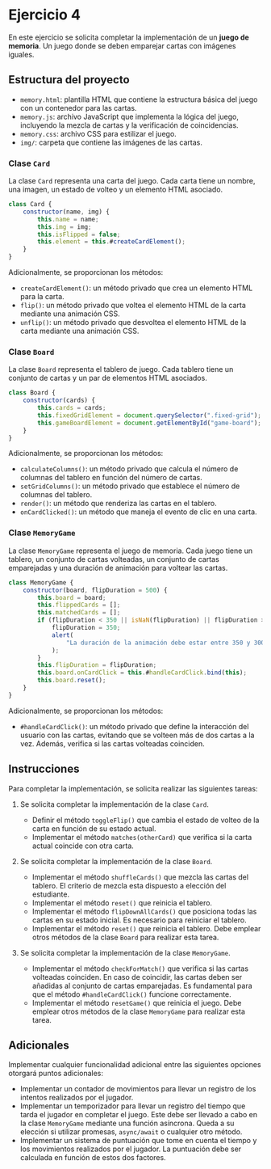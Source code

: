 # Ejercicio 4

En este ejercicio se solicita completar la implementación de un **juego de memoria**. Un juego donde se deben emparejar cartas con imágenes iguales.

## Estructura del proyecto

- `memory.html`: plantilla HTML que contiene la estructura básica del juego con un contenedor para las cartas.
- `memory.js`: archivo JavaScript que implementa la lógica del juego, incluyendo la mezcla de cartas y la verificación de coincidencias.
- `memory.css`: archivo CSS para estilizar el juego.
- `img/`: carpeta que contiene las imágenes de las cartas.

### Clase `Card`

La clase `Card` representa una carta del juego. Cada carta tiene un nombre, una imagen, un estado de volteo y un elemento HTML asociado.

```javascript
class Card {
    constructor(name, img) {
        this.name = name;
        this.img = img;
        this.isFlipped = false;
        this.element = this.#createCardElement();
    }
}
```

Adicionalmente, se proporcionan los métodos:

- `createCardElement()`: un método privado que crea un elemento HTML para la carta.
- `flip()`: un método privado que voltea el elemento HTML de la carta mediante una animación CSS.
- `unflip()`: un método privado que desvoltea el elemento HTML de la carta mediante una animación CSS.

### Clase `Board`

La clase `Board` representa el tablero de juego. Cada tablero tiene un conjunto de cartas y un par de elementos HTML asociados.

```javascript
class Board {
    constructor(cards) {
        this.cards = cards;
        this.fixedGridElement = document.querySelector(".fixed-grid");
        this.gameBoardElement = document.getElementById("game-board");
    }
}
```

Adicionalmente, se proporcionan los métodos:

- `calculateColumns()`: un método privado que calcula el número de columnas del tablero en función del número de cartas.
- `setGridColumns()`: un método privado que establece el número de columnas del tablero.
- `render()`: un método que renderiza las cartas en el tablero.
- `onCardClicked()`: un método que maneja el evento de clic en una carta.

### Clase `MemoryGame`

La clase `MemoryGame` representa el juego de memoria. Cada juego tiene un tablero, un conjunto de cartas volteadas, un conjunto de cartas emparejadas y una duración de animación para voltear las cartas.

```javascript
class MemoryGame {
    constructor(board, flipDuration = 500) {
        this.board = board;
        this.flippedCards = [];
        this.matchedCards = [];
        if (flipDuration < 350 || isNaN(flipDuration) || flipDuration > 3000) {
            flipDuration = 350;
            alert(
                "La duración de la animación debe estar entre 350 y 3000 ms, se ha establecido a 350 ms"
            );
        }
        this.flipDuration = flipDuration;
        this.board.onCardClick = this.#handleCardClick.bind(this);
        this.board.reset();
    }
}
```

Adicionalmente, se proporcionan los métodos:

- `#handleCardClick()`: un método privado que define la interacción del usuario con las cartas, evitando que se volteen más de dos cartas a la vez. Además, verifica si las cartas volteadas coinciden.

## Instrucciones

Para completar la implementación, se solicita realizar las siguientes tareas:

1. Se solicita completar la implementación de la clase `Card`.

    - Definir el método `toggleFlip()` que cambia el estado de volteo de la carta en función de su estado actual.
    - Implementar el método `matches(otherCard)` que verifica si la carta actual coincide con otra carta.

2. Se solicita completar la implementación de la clase `Board`.

    - Implementar el método `shuffleCards()` que mezcla las cartas del tablero. El criterio de mezcla esta dispuesto a elección del estudiante.
    - Implementar el método `reset()` que reinicia el tablero.
    - Implementar el método `flipDownAllCards()` que posiciona todas las cartas en su estado inicial. Es necesario para reiniciar el tablero.
    - Implementar el método `reset()` que reinicia el tablero. Debe emplear otros métodos de la clase `Board` para realizar esta tarea.

3. Se solicita completar la implementación de la clase `MemoryGame`.

    - Implementar el método `checkForMatch()` que verifica si las cartas volteadas coinciden. En caso de coincidir, las cartas deben ser añadidas al conjunto de cartas emparejadas. Es fundamental para que el método `#handleCardClick()` funcione correctamente.
    - Implementar el método `resetGame()` que reinicia el juego. Debe emplear otros métodos de la clase `MemoryGame` para realizar esta tarea.

## Adicionales

Implementar cualquier funcionalidad adicional entre las siguientes opciones otorgará puntos adicionales:

- Implementar un contador de movimientos para llevar un registro de los intentos realizados por el jugador.
- Implementar un temporizador para llevar un registro del tiempo que tarda el jugador en completar el juego. Este debe ser llevado a cabo en la clase `MemoryGame` mediante una función asíncrona. Queda a su elección si utilizar promesas, `async/await` o cualquier otro método.
- Implementar un sistema de puntuación que tome en cuenta el tiempo y los movimientos realizados por el jugador. La puntuación debe ser calculada en función de estos dos factores.